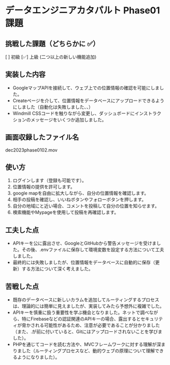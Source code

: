 # データエンジニアカタパルト Phase01 課題

## 挑戦した課題（どちらかに ✅）

[  ] 初級 
[✅] 上級 (二つ以上の新しい機能追加)

## 実装した内容

- GoogleマップAPIを接続して、ウェブ上での位置情報の確認を可能にしました。
- Createページを介して、位置情報をデータベースにアップロードできるようにしました（自動化は失敗しました、、）
- Windmill CSSコードを触りながら変更し、ダッシュボードにインストラクションのメッセージをいくつか追加しました。

## 画面収録したファイル名

dec2023phase0102.mov

## 使い方

1. ログインします（登録も可能です）。
2. 位置情報の提供を許可します。
3. google mapを自由に拡大しながら、自分の位置情報を確認します。
4. 相手の投稿を確認し、いいねボタンやフォローボタンを押します。
5. 自分の地域にと近い場合、コメントを投稿して自分の位置を知らせます。
6. 検索機能やMypageを使用して投稿を再確認します。

## 工夫した点

- APIキーを公に露出させ、GoogleとGitHubから警告メッセージを受けました。その後、.envファイルに保存して環境変数を設定する方法について工夫しました。
- 最終的には失敗しましたが、位置情報をデータベースに自動的に保存（更新）する方法について深く考えました。

## 苦戦した点

- 既存のデータベースに新しいカラムを追加してルーティングするプロセスは、理論的には簡単に見えましたが、実装してみたら予想外に複雑でした。
- APIキーを慎重に扱う重要性を学ぶ機会となりました。ネットで調べながら、特にFirebaseなどの認証関連のAPIキーの場合、露出するとセキュリティが脅かされる可能性があるため、注意が必要であることが分かりました（また、.が前に付いていると、Gitにはアップロードされないことを学びました）。
- PHPを通じてコードを読む方法や、MVCフレームワークに対する理解が深まりました（ルーティングプロセスなど、動的ウェブの原理について理解できるようになりました）。